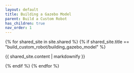 ```yaml
---
layout: default
title: Building a Gazebo Model
parent: Build a Custom Robot
has_children: true
nav_order: 1
---
```


{% for shared_site in site.shared %}
  {% if shared_site.title == "build_custom_robot/building_gazebo_model" %}
  <p>{{ shared_site.content | markdownify }}</p>
  {% endif %}
{% endfor %}